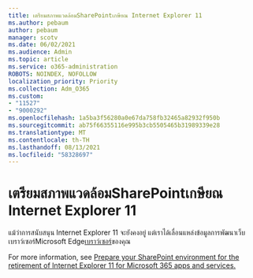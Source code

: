 ```yaml
---
title: เตรียมสภาพแวดล้อมSharePointเกษียณ Internet Explorer 11
ms.author: pebaum
author: pebaum
manager: scotv
ms.date: 06/02/2021
ms.audience: Admin
ms.topic: article
ms.service: o365-administration
ROBOTS: NOINDEX, NOFOLLOW
localization_priority: Priority
ms.collection: Adm_O365
ms.custom:
- "11527"
- "9000292"
ms.openlocfilehash: 1a5ba3f56280a0e67da758fb32465a82932f950b
ms.sourcegitcommit: ab75f66355116e995b3cb5505465b31989339e28
ms.translationtype: MT
ms.contentlocale: th-TH
ms.lasthandoff: 08/13/2021
ms.locfileid: "58328697"
---
```

# <a name="prepare-your-sharepoint-environment-for-the-retirement-of-internet-explorer-11"></a>เตรียมสภาพแวดล้อมSharePointเกษียณ Internet Explorer 11

แม้ว่าการสนับสนุน Internet Explorer 11 จะยังคงอยู่ แต่เราได้เลื่อนแหล่งข้อมูลการพัฒนาเว็บเบราว์เซอร์Microsoft Edge[เบราว์เซอร์](https://www.microsoft.com/edge/business)ของคุณ 

For more information, see [Prepare your SharePoint environment for the retirement of Internet Explorer 11 for Microsoft 365 apps and services.](https://docs.microsoft.com/sharepoint/prepare-ie11)

